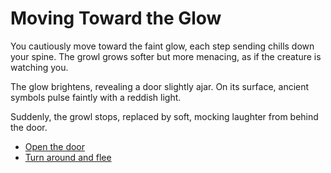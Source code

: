 # Moving Toward the Glow

You cautiously move toward the faint glow, each step sending chills down your spine. The growl grows softer but more menacing, as if the creature is watching you.

The glow brightens, revealing a door slightly ajar. On its surface, ancient symbols pulse faintly with a reddish light.

Suddenly, the growl stops, replaced by soft, mocking laughter from behind the door.

- [Open the door](open-door.md)
- [Turn around and flee](turn-flee.md)
